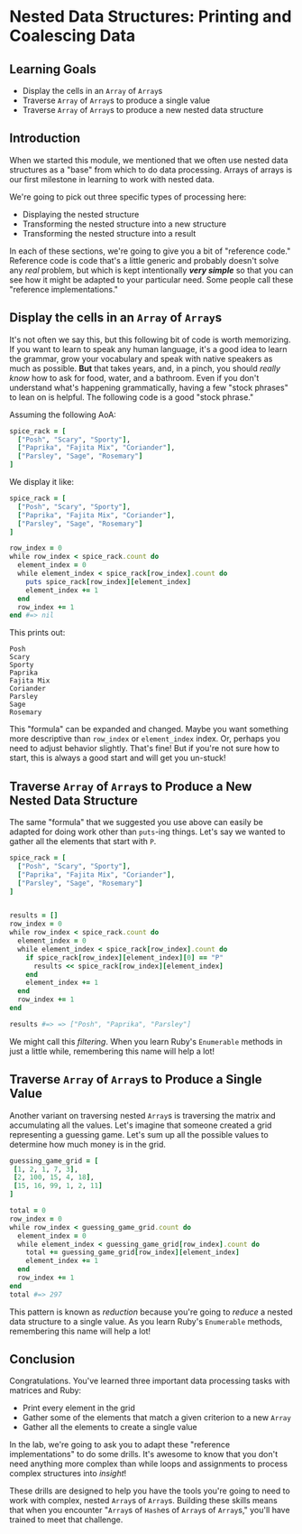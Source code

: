 # Nested Data Structures: Printing and Coalescing Data

## Learning Goals

* Display the cells in an `Array` of `Array`s
* Traverse `Array` of `Array`s to produce a single value
* Traverse `Array` of `Array`s to produce a new nested data structure

## Introduction

When we started this module, we mentioned that we often use nested data
structures as a "base" from which to do data processing. Arrays of arrays is
our first milestone in learning to work with nested data.

We're going to pick out three specific types of processing here:

* Displaying the nested structure
* Transforming the nested structure into a new structure
* Transforming the nested structure into a result

In each of these sections, we're going to give you a bit of "reference code."
Reference code is code that's a little generic and probably doesn't solve any
_real_ problem, but which is kept intentionally ***very simple*** so that you
can see how it might be adapted to your particular need. Some people call these
"reference implementations."

## Display the cells in an `Array` of `Array`s

It's not often we say this, but this following bit of code is worth memorizing.
If you want to learn to speak any human language, it's a good idea to learn the
grammar, grow your vocabulary and speak with native speakers as much as
possible.  **But** that takes years, and, in a pinch, you should _really know_
how to ask for food, water, and a bathroom. Even if you don't understand what's
happening grammatically, having a few "stock phrases" to lean on is helpful.
The following code is a good "stock phrase."

Assuming the following AoA:

```ruby
spice_rack = [
  ["Posh", "Scary", "Sporty"],
  ["Paprika", "Fajita Mix", "Coriander"],
  ["Parsley", "Sage", "Rosemary"]
]
```

We display it like:

```ruby
spice_rack = [
  ["Posh", "Scary", "Sporty"],
  ["Paprika", "Fajita Mix", "Coriander"],
  ["Parsley", "Sage", "Rosemary"]
]

row_index = 0
while row_index < spice_rack.count do
  element_index = 0
  while element_index < spice_rack[row_index].count do
    puts spice_rack[row_index][element_index]
    element_index += 1
  end
  row_index += 1
end #=> nil
```

This prints out:

```text
Posh
Scary
Sporty
Paprika
Fajita Mix
Coriander
Parsley
Sage
Rosemary
```

This "formula" can be expanded and changed. Maybe you want something more
descriptive than `row_index` or `element_index` index. Or, perhaps you need to
adjust behavior slightly. That's fine! But if you're not sure how to start,
this is always a good start and will get you un-stuck!

## Traverse `Array` of `Array`s to Produce a New Nested Data Structure

The same "formula" that we suggested you use above can easily be adapted for
doing work other than `puts`-ing things. Let's say we wanted to gather all the
elements that start with `P`.

```ruby
spice_rack = [
  ["Posh", "Scary", "Sporty"],
  ["Paprika", "Fajita Mix", "Coriander"],
  ["Parsley", "Sage", "Rosemary"]
]


results = []
row_index = 0
while row_index < spice_rack.count do
  element_index = 0
  while element_index < spice_rack[row_index].count do
    if spice_rack[row_index][element_index][0] == "P"
      results << spice_rack[row_index][element_index]
    end
    element_index += 1
  end
  row_index += 1
end

results #=> => ["Posh", "Paprika", "Parsley"]
```

We might call this _filtering_. When you learn Ruby's `Enumerable` methods in
just a little while, remembering this name will help a lot!

## Traverse `Array` of `Array`s to Produce a Single Value

Another variant on traversing nested `Array`s is traversing the matrix and
accumulating all the values. Let's imagine that someone created a grid
representing a guessing game. Let's sum up all the possible values to determine
how much money is in the grid.

```ruby
guessing_game_grid = [
 [1, 2, 1, 7, 3],
 [2, 100, 15, 4, 18],
 [15, 16, 99, 1, 2, 11]
]

total = 0
row_index = 0
while row_index < guessing_game_grid.count do
  element_index = 0
  while element_index < guessing_game_grid[row_index].count do
    total += guessing_game_grid[row_index][element_index]
    element_index += 1
  end
  row_index += 1
end
total #=> 297
```

This pattern is known as _reduction_ because you're going to _reduce_ a nested
data structure to a single value. As you learn Ruby's `Enumerable` methods,
remembering this name will help a lot!

## Conclusion

Congratulations. You've learned three important data processing tasks with
matrices and Ruby:

* Print every element in the grid
* Gather some of the elements that match a given criterion to a new `Array`
* Gather all the elements to create a single value

In the lab, we're going to ask you to adapt these "reference implementations"
to do some drills. It's awesome to know that you don't need anything more
complex than while loops and assignments to process complex structures into
_insight_!

These drills are designed to help you have the tools you're going to need to
work with complex, nested `Array`s of `Array`s. Building these skills means
that when you encounter "`Array`s of `Hash`es of `Array`s of `Array`s," you'll
have trained to meet that challenge.
